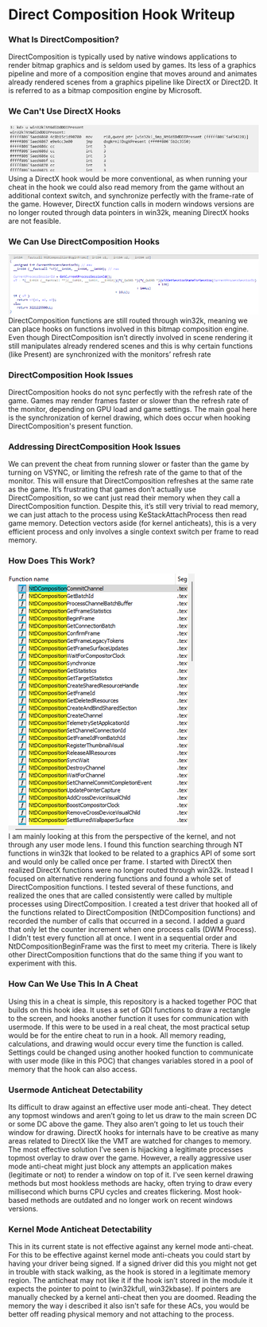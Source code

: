 # Direct Composition Hook Writeup

### What Is DirectComposition?
DirectComposition is typically used by native windows applications to render bitmap graphics and is seldom used by games. Its less of a graphics pipeline and more of a composition engine that moves around and animates already rendered scenes from a graphics pipeline like DirectX or Direct2D. It is referred to as a bitmap composition engine by Microsoft.

### We Can't Use DirectX Hooks
![Screenshot_1](https://raw.githubusercontent.com/dognews/DirectCompositionHook/refs/heads/main/resources/Image1.png)<br/>
Using a DirectX hook would be more conventional, as when running your cheat in the hook we could also read memory from the game without an additional context switch, and synchronize perfectly with the frame-rate of the game. However, DirectX function calls in modern windows versions are no longer routed through data pointers in win32k, meaning DirectX hooks are not feasible.

### We Can Use DirectComposition Hooks
![Screenshot_2](https://raw.githubusercontent.com/dognews/DirectCompositionHook/refs/heads/main/resources/Image2.png)<br/>
DirectComposition functions are still routed through win32k, meaning we can place hooks on functions involved in this bitmap composition engine. Even though DirectComposition isn’t directly involved in scene rendering it still manipulates already rendered scenes and this is why certain functions (like Present) are synchronized with the monitors’ refresh rate 

### DirectComposition Hook Issues
DirectComposition hooks do not sync perfectly with the refresh rate of the game. Games may render frames faster or slower than the refresh rate of the monitor, depending on GPU load and game settings. The main goal here is the synchronization of kernel drawing, which does occur when hooking DirectComposition's present function. 

### Addressing DirectComposition Hook Issues
We can prevent the cheat from running slower or faster than the game by turning on VSYNC, or limiting the refresh rate of the game to that of the monitor. This will ensure that DirectComposition refreshes at the same rate as the game. It’s frustrating that games don’t actually use DirectComposition, so we cant just read their memory when they call a DirectComposition function. Despite this, it’s still very trivial to read memory, we can just attach to the process using KeStackAttachProcess then read game memory. Detection vectors aside (for kernel anticheats), this is a very efficient process and only involves a single context switch per frame to read memory.

### How Does This Work?
![Screenshot_3](https://raw.githubusercontent.com/dognews/DirectCompositionHook/refs/heads/main/resources/Image3.png)<br/>
I am mainly looking at this from the perspective of the kernel, and not through any user mode lens. I found this function searching through NT functions in win32k that looked to be related to a graphics API of some sort and would only be called once per frame. I started with DirectX then realized DirectX functions were no longer routed through win32k. Instead I focused on alternative rendering functions and found a whole set of DirectComposition functions. I tested several of these functions, and realized the ones that are called consistently were called by multiple processes using DirectComposition. I created a test driver that hooked all of the functions related to DirectComposition (NtDComposition functions) and recorded the number of calls that occurred in a second. I added a guard that only let the counter increment when one process calls (DWM Process). I didn't test every function all at once. I went in a sequential order and NtDCompositionBeginFrame was the first to meet my criteria. There is likely other DirectComposition functions that do the same thing if you want to experiment with this.

### How Can We Use This In A Cheat
Using this in a cheat is simple, this repository is a hacked together POC that builds on this hook idea. It uses a set of GDI functions to draw a rectangle to the screen, and hooks another function it uses for communication with usermode. If this were to be used in a real cheat, the most practical setup would be for the entire cheat to run in a hook. All memory reading, calculations, and drawing would occur every time the function is called. Settings could be changed using another hooked function to communicate with user mode (like in this POC) that changes variables stored in a pool of memory that the hook can also access.

### Usermode Anticheat Detectability
Its difficult to draw against an effective user mode anti-cheat. They detect any topmost windows and aren’t going to let us draw to the main screen DC or some DC above the game. They also aren’t going to let us touch their window for drawing. DirectX hooks for internals have to be creative as many areas related to DirectX like the VMT are watched for changes to memory. The most effective solution I’ve seen is hijacking a legitimate processes topmost overlay to draw over the game. However, a really aggressive user mode anti-cheat might just block any attempts an application makes (legitimate or not) to render a window on top of it. I’ve seen kernel drawing methods but most hookless methods are hacky, often trying to draw every millisecond which burns CPU cycles and creates flickering. Most hook-based methods are outdated and no longer work on recent windows versions.

### Kernel Mode Anticheat Detectability
This in its current state is not effective against any kernel mode anti-cheat. For this to be effective against kernel mode anti-cheats you could start by having your driver being signed. If a signed driver did this you might not get in trouble with stack walking, as the hook is stored in a legitimate memory region. The anticheat may not like it if the hook isn’t stored in the module it expects the pointer to point to (win32kfull, win32kbase). If pointers are manually checked by a kernel anti-cheat then you are doomed. Reading the memory the way i described it also isn't safe for these ACs, you would be better off reading physical memory and not attaching to the process.
